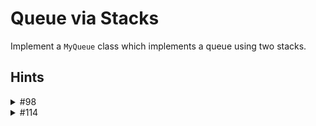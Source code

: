 # Queue via Stacks

Implement a `MyQueue` class which implements a queue using two stacks.

## Hints

<details>
    <summary>#98</summary>
    Observe that the `FIFO` property of a queue is the opposite of the `LIFO` property of a stack. Can you use two stacks to create a queue which has the `FIFO` property?
</details>

<details>
    <summary>#114</summary>
    Keep the elements in one stack in reverse order so that when you pop from it, they come out in the correct order.
</details
